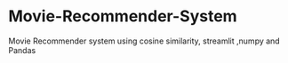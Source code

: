 # Movie-Recommender-System

Movie Recommender system using cosine similarity, streamlit ,numpy and Pandas
